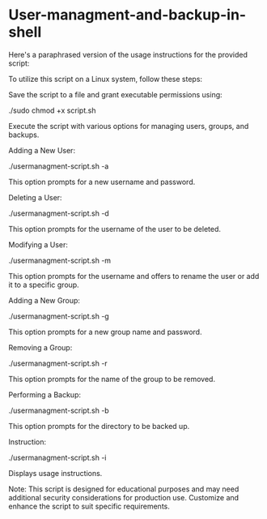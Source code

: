 # User-managment-and-backup-in-shell
Here's a paraphrased version of the usage instructions for the provided script:

To utilize this script on a Linux system, follow these steps:

Save the script to a file and grant executable permissions using:

./sudo chmod +x script.sh


Execute the script with various options for managing users, groups, and backups.

Adding a New User:

./usermanagment-script.sh -a

This option prompts for a new username and password.

Deleting a User:

./usermanagment-script.sh -d

This option prompts for the username of the user to be deleted.

Modifying a User:

./usermanagment-script.sh -m

This option prompts for the username and offers to rename the user or add it to a specific group.

Adding a New Group:

./usermanagment-script.sh -g

This option prompts for a new group name and password.

Removing a Group:

./usermanagment-script.sh -r

This option prompts for the name of the group to be removed.

Performing a Backup:

./usermanagment-script.sh -b

This option prompts for the directory to be backed up.

Instruction:

./usermanagment-script.sh -i

Displays usage instructions.

Note: This script is designed for educational purposes and may need additional security considerations for production use. Customize and enhance the script to suit specific requirements.
